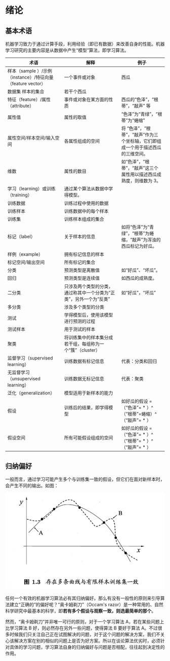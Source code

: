 # 绪论
## 基本术语

机器学习致力于通过计算手段，利用经验（即已有数据）来改善自身的性能。机器学习研究的主要内容是从数据中产生“模型”算法，即学习算法。

 术语 | 解释 | 例子 
------|------|-------
样本（sample ）/示例（instance）/特征向量（feature vector）| 一个事件或对象 | 西瓜
数据集  样本的集合 | 若干个西瓜
特征（feature）/属性（attribute） | 事件或对象在某方面的性质 |  西瓜的“色泽”，“根蒂”，“敲声” 等
属性值 | 属性的取值 | “色泽”为“青绿”，“根蒂”为“蜷缩”
属性空间/样本空间/输入空间 | 各属性组成的空间 | 将 “色泽”，“根蒂”，“敲声”作为三个坐标轴，它们即组成一个用于描述西瓜的三维空间。
维数 | 属性的数目 | 如“色泽”，“根蒂”，“敲声”这三个属性用以描述西瓜成熟度，则维数为 3。
学习（learning）或训练（training）| 通过某个算法从数据中学得模型。 |
训练数据 | 训练过程中使用的数据 |
训练样本 | 训练数据中的每个样本 |
训练集  | 训练样本组成的集合|
标记（label） | 关于样本的信息 | 如将“色泽”为“青绿”，“根蒂”为蜷缩，“敲声”为浑浊的西瓜标记为好瓜。
样例（example）| 拥有标记信息的样本 | 
标记空间/输出空间 | 所有标记的集合 |
分类 | 预测类型是离散值 | 如“好瓜”、“坏瓜”。
回归 | 预测类型是连续值 | 如西瓜的成熟度。
二分类 | 只涉及两个类型的分类，通过称其中一个分类为“正类”，另外一个为“反类” | 如“好瓜”，“坏瓜”
多分类 | 涉及多个类型的分类 | 
测试 | 学得模型后，使用该模型进行预测的过程 | 
测试样本 | 用于测试的样本 | 
聚类 | 将训练集中的样本集分成若干组，每组称为一个“簇”（cluster） |
监督学习（supervised learning） | 训练数据有标记信息 | 代表：分类和回归
无监督学习（unsupervised learning）| 训练数据无标记信息 | 代表：聚类
泛化（generalization） | 模型适用于新样本的能力 |
假设 | 训练后的结果，即学得模型 | 如好瓜的假设 =（“色泽”= * ）^ （“根蒂”=蜷缩）^ （“敲声”= * ） 
假设空间 | 所有可能假设组成的空间 | 如好瓜的假设 =（“色泽”= * ）^ （“根蒂”= * ）^  （“敲声”= * ）


## 归纳偏好

一般而言，通过学习可能产生多个与训练集一致的假设，但它们在面对新样本时，会产生不同的输出。如图：

![图01-01](image/01_01.png)

任何一个有效的机器学习算法必有其归纳偏好。那么有没有一般性的原则来引导算法建立“正确的”的偏好呢？“奥卡姆剃刀”（Occam's razor）是一种常用的、自然科学研究中最基本的科学，即**若有多个假设与观察一致，则选最简单的那个**。

然而，“奥卡姆剃刀”并非唯一可行的原则，对于一个学习算法 A，若在某些问题上比学习算法 B 好，则必然存在另外一些问题，使得算法 B 要好于算法 A。不过很多时候我们只关注自己正在试图解决的问题，对于这个问题的解决方案，我们不关心该解决方案在别的相似的问题上是否为好方案。所以在谈论算法优劣时，必须针对具体的学习问题，学习算法自身的归纳偏好与问题是否相配，往往起到决定性的作用。

